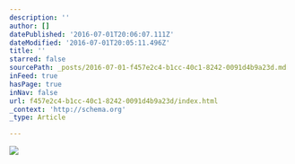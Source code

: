 ```yaml
---
description: ''
author: []
datePublished: '2016-07-01T20:06:07.111Z'
dateModified: '2016-07-01T20:05:11.496Z'
title: ''
starred: false
sourcePath: _posts/2016-07-01-f457e2c4-b1cc-40c1-8242-0091d4b9a23d.md
inFeed: true
hasPage: true
inNav: false
url: f457e2c4-b1cc-40c1-8242-0091d4b9a23d/index.html
_context: 'http://schema.org'
_type: Article

---
```

![](https://the-grid-user-content.s3-us-west-2.amazonaws.com/d01e84ef-e31d-42b1-8d0d-fccaf8e4e887.jpg)